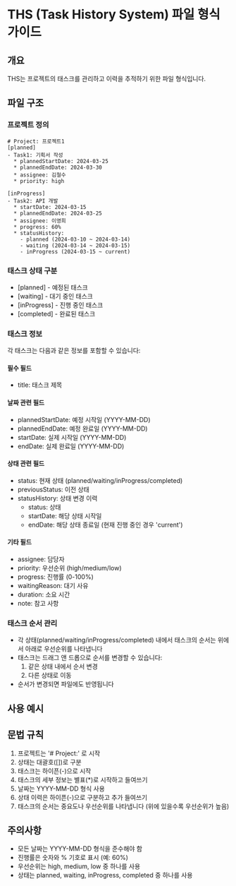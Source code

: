 # THS (Task History System) 파일 형식 가이드

## 개요
THS는 프로젝트의 태스크를 관리하고 이력을 추적하기 위한 파일 형식입니다.

## 파일 구조

### 프로젝트 정의
```
# Project: 프로젝트1
[planned]
- Task1: 기획서 작성
  * plannedStartDate: 2024-03-25
  * plannedEndDate: 2024-03-30
  * assignee: 김철수
  * priority: high

[inProgress]
- Task2: API 개발
  * startDate: 2024-03-15
  * plannedEndDate: 2024-03-25
  * assignee: 이영희
  * progress: 60%
  * statusHistory:
    - planned (2024-03-10 ~ 2024-03-14)
    - waiting (2024-03-14 ~ 2024-03-15)
    - inProgress (2024-03-15 ~ current)
```

### 태스크 상태 구분
- [planned] - 예정된 태스크
- [waiting] - 대기 중인 태스크
- [inProgress] - 진행 중인 태스크
- [completed] - 완료된 태스크

### 태스크 정보
각 태스크는 다음과 같은 정보를 포함할 수 있습니다:

#### 필수 필드
- title: 태스크 제목

#### 날짜 관련 필드
- plannedStartDate: 예정 시작일 (YYYY-MM-DD)
- plannedEndDate: 예정 완료일 (YYYY-MM-DD)
- startDate: 실제 시작일 (YYYY-MM-DD)
- endDate: 실제 완료일 (YYYY-MM-DD)

#### 상태 관련 필드
- status: 현재 상태 (planned/waiting/inProgress/completed)
- previousStatus: 이전 상태
- statusHistory: 상태 변경 이력
  - status: 상태
  - startDate: 해당 상태 시작일
  - endDate: 해당 상태 종료일 (현재 진행 중인 경우 'current')

#### 기타 필드
- assignee: 담당자
- priority: 우선순위 (high/medium/low)
- progress: 진행률 (0-100%)
- waitingReason: 대기 사유
- duration: 소요 시간
- note: 참고 사항

### 태스크 순서 관리
- 각 상태(planned/waiting/inProgress/completed) 내에서 태스크의 순서는 위에서 아래로 우선순위를 나타냅니다
- 태스크는 드래그 앤 드롭으로 순서를 변경할 수 있습니다:
  1. 같은 상태 내에서 순서 변경
  2. 다른 상태로 이동
- 순서가 변경되면 파일에도 반영됩니다

## 사용 예시

## 문법 규칙
1. 프로젝트는 '# Project:' 로 시작
2. 상태는 대괄호([])로 구분
3. 태스크는 하이픈(-)으로 시작
4. 태스크의 세부 정보는 별표(*)로 시작하고 들여쓰기
5. 날짜는 YYYY-MM-DD 형식 사용
6. 상태 이력은 하이픈(-)으로 구분하고 추가 들여쓰기
7. 태스크의 순서는 중요도나 우선순위를 나타냅니다 (위에 있을수록 우선순위가 높음)

## 주의사항
- 모든 날짜는 YYYY-MM-DD 형식을 준수해야 함
- 진행률은 숫자와 % 기호로 표시 (예: 60%)
- 우선순위는 high, medium, low 중 하나를 사용
- 상태는 planned, waiting, inProgress, completed 중 하나를 사용
